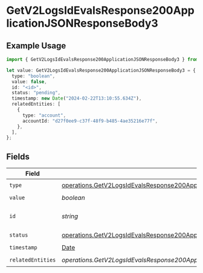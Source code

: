 # GetV2LogsIdEvalsResponse200ApplicationJSONResponseBody3

## Example Usage

```typescript
import { GetV2LogsIdEvalsResponse200ApplicationJSONResponseBody3 } from "orq-poc-typescript-multi-env-version/models/operations";

let value: GetV2LogsIdEvalsResponse200ApplicationJSONResponseBody3 = {
  type: "boolean",
  value: false,
  id: "<id>",
  status: "pending",
  timestamp: new Date("2024-02-22T13:10:55.634Z"),
  relatedEntities: [
    {
      type: "account",
      accountId: "d27f0ee9-c37f-48f9-b485-4ae35216e77f",
    },
  ],
};
```

## Fields

| Field                                                                                                                                                                                                  | Type                                                                                                                                                                                                   | Required                                                                                                                                                                                               | Description                                                                                                                                                                                            |
| ------------------------------------------------------------------------------------------------------------------------------------------------------------------------------------------------------ | ------------------------------------------------------------------------------------------------------------------------------------------------------------------------------------------------------ | ------------------------------------------------------------------------------------------------------------------------------------------------------------------------------------------------------ | ------------------------------------------------------------------------------------------------------------------------------------------------------------------------------------------------------ |
| `type`                                                                                                                                                                                                 | [operations.GetV2LogsIdEvalsResponse200ApplicationJSONResponseBody3Evals7WorkflowRunType](../../models/operations/getv2logsidevalsresponse200applicationjsonresponsebody3evals7workflowruntype.md)     | :heavy_check_mark:                                                                                                                                                                                     | N/A                                                                                                                                                                                                    |
| `value`                                                                                                                                                                                                | *boolean*                                                                                                                                                                                              | :heavy_check_mark:                                                                                                                                                                                     | N/A                                                                                                                                                                                                    |
| `id`                                                                                                                                                                                                   | *string*                                                                                                                                                                                               | :heavy_check_mark:                                                                                                                                                                                     | The id of the resource                                                                                                                                                                                 |
| `status`                                                                                                                                                                                               | [operations.GetV2LogsIdEvalsResponse200ApplicationJSONResponseBody3Evals7WorkflowRunStatus](../../models/operations/getv2logsidevalsresponse200applicationjsonresponsebody3evals7workflowrunstatus.md) | :heavy_check_mark:                                                                                                                                                                                     | N/A                                                                                                                                                                                                    |
| `timestamp`                                                                                                                                                                                            | [Date](https://developer.mozilla.org/en-US/docs/Web/JavaScript/Reference/Global_Objects/Date)                                                                                                          | :heavy_check_mark:                                                                                                                                                                                     | N/A                                                                                                                                                                                                    |
| `relatedEntities`                                                                                                                                                                                      | *operations.GetV2LogsIdEvalsResponse200ApplicationJSONResponseBody3Evals7WorkflowRunRelatedEntities*[]                                                                                                 | :heavy_check_mark:                                                                                                                                                                                     | N/A                                                                                                                                                                                                    |